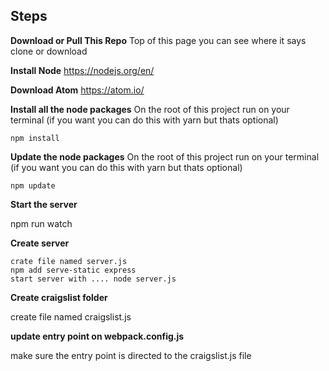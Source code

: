 **Steps**
---------

**Download or Pull This Repo**
	Top of this page you can see where it says clone or download

 **Install Node**
	https://nodejs.org/en/

**Download Atom**
	https://atom.io/

 **Install all the node packages** 
On the root of this project run on your terminal (if you want you can do this with yarn but thats optional)
    
    npm install
    
 **Update the node packages** 
On the root of this project run on your terminal (if you want you can do this with yarn but thats optional)
    
    npm update


**Start the server**

  npm run watch

**Create server**

    crate file named server.js
    npm add serve-static express
    start server with .... node server.js

**Create craigslist folder**

  create file named craigslist.js 

**update entry point on webpack.config.js**

  make sure the entry point is directed to the craigslist.js file